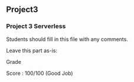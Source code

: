 ## Project3

### Project 3 Serverless

Students should fill in this file with any comments.

Leave this part as-is:

Grade

Score : 100/100 (Good Job)
